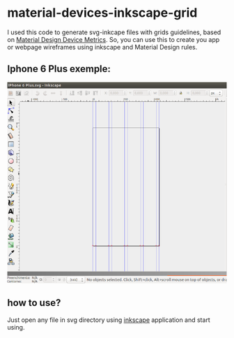 # material-devices-inkscape-grid
I used this code to generate svg-inkcape files with grids guidelines, based on
[Material Design Device Metrics](https://material.io/devices/).
So, you can use this to create you app or webpage wireframes using inkscape and
Material Design rules.

## Iphone 6 Plus exemple:

![sample](images/exemple.png)

## how to use?

Just open any file in svg directory using [inkscape](https://inkscape.org/en/)
application and start using.
